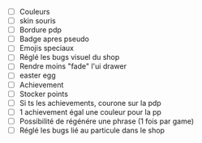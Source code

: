 - [ ] Couleurs
- [ ] skin souris
- [ ] Bordure pdp
- [ ] Badge apres pseudo
- [ ] Emojis speciaux
- [ ] Réglé les bugs visuel du shop
- [ ] Rendre moins "fade" l'ui drawer
- [ ] easter egg
- [ ] Achievement
- [ ] Stocker points
- [ ] Si ts les achievements, courone sur la pdp
- [ ] 1 achievement égal une couleur pour la pp
- [ ] Possibilité de régénére une phrase (1 fois par game)
- [ ] Réglé les bugs lié au particule dans le shop